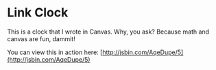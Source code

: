 # Link Clock

This is a clock that I wrote in Canvas.  Why, you ask?  Because math and canvas are fun, dammit!

You can view this in action here: [http://jsbin.com/AqeDupe/5](http://jsbin.com/AqeDupe/5)